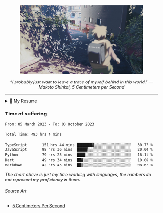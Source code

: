 <p align="center"><img src="asset/header.jpg" width="80%"/></p>
<p align="center"><i>“I probably just want to leave a trace of myself behind in this world.” ― Makoto Shinkai, 5 Centimeters per Second</i></p>

---

<details>
  <summary>📃 My Resume</summary>

### Education

- 📖 **Computer Science**\
📆 10/2021 - present\
📍 **Thang Long University** - Hoang Mai, Hanoi, Vietnam

### Experience

<img align="right" src="https://img.shields.io/badge/Next.js-black?style=flat&logo=next.js&logoColor=white"/>
<img align="right" src="https://img.shields.io/badge/Ant_Design-ant?style=flat&logo=antdesign&logoColor=white&color=%230170FE"/>
<img align="right" src="https://img.shields.io/badge/node.js-6DA55F?style=flat&logo=node.js&logoColor=white"/>


- 👨‍💻 **Frontend Web Intern**\
📆 07/2023 - present\
📍 **MQ ICT Solutions** - Hoang Mai, Hanoi, Vietnam
  
<!--
## Skills

<img align="right" src="https://img.shields.io/badge/Python-3776AB?logo=python&logoColor=white" />


**Programming**

<img align="right" src="https://img.shields.io/badge/Windows-0078D6?logo=windows&logoColor=white" />
-->

</details>

### Time of suffering

<!--START_SECTION:waka-->

```txt
From: 05 March 2023 - To: 03 October 2023

Total Time: 493 hrs 4 mins

TypeScript       151 hrs 44 mins ███████▓░░░░░░░░░░░░░░░░░   30.77 %
JavaScript       98 hrs 36 mins  █████░░░░░░░░░░░░░░░░░░░░   20.00 %
Python           79 hrs 25 mins  ████░░░░░░░░░░░░░░░░░░░░░   16.11 %
Dart             49 hrs 34 mins  ██▓░░░░░░░░░░░░░░░░░░░░░░   10.06 %
Markdown         42 hrs 45 mins  ██▒░░░░░░░░░░░░░░░░░░░░░░   08.67 %
```

<!--END_SECTION:waka-->

_The chart above is just my time working with languages, the numbers do not represent my proficiency in them._

###### Source Art

-  [5 Centimeters Per Second](https://wallhaven.cc/w/nrowq1)

